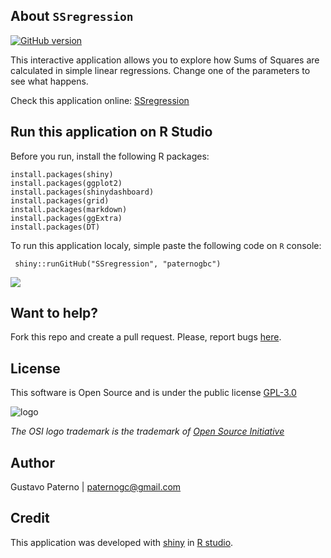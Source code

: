 ## About `SSregression`

[![GitHub version](https://badge.fury.io/gh/paternogbc%2FSSregression.svg)](http://badge.fury.io/gh/paternogbc%2FSSregression)


This interactive application allows you to explore how Sums of Squares are calculated in simple linear regressions. Change one of the parameters to see what happens.

Check this application online: [SSregression](https://paternogbc.shinyapps.io/SS_regression)

## Run this application on R Studio

Before you run, install the following R packages:

```{r} 
install.packages(shiny)
install.packages(ggplot2)
install.packages(shinydashboard)
install.packages(grid)
install.packages(markdown)
install.packages(ggExtra)
install.packages(DT)
```

To run this application localy, simple paste the following code on `R` console: 
```{r} 
 shiny::runGitHub("SSregression", "paternogbc")
```

![](http://i.imgur.com/d6i4LGy.png)


## Want to help?
Fork this repo and create a pull request. Please, report bugs [here](https://github.com/paternogbc/SSregression/issues).


## License
This software is Open Source and is under the public license [GPL-3.0](http://www.gnu.org/licenses/gpl-3.0.en.html)

![logo](https://raw.githubusercontent.com/paternogbc/SSregression/master/www/logo.png) 

_The OSI logo trademark is the trademark of [Open Source Initiative](http://opensource.org/)_

## Author
Gustavo Paterno | paternogc@gmail.com

## Credit

This application was developed with [shiny](http://shiny.rstudio.com/) in 
[R studio](https://www.rstudio.com/).

